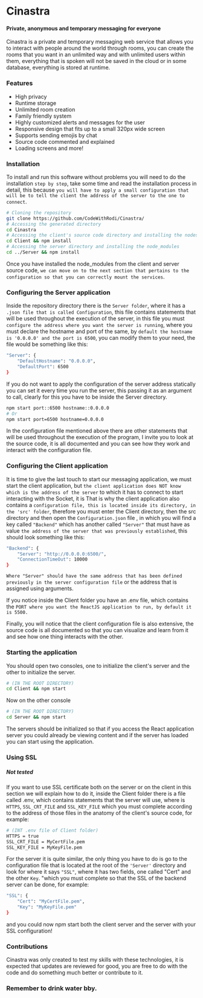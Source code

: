 # Cinastra
#### Private, anonymous and temporary messaging for everyone

Cinastra is a private and temporary messaging web service that allows you to interact with people around the world through rooms, you can create the rooms that you want in an unlimited way and with unlimited users within them, everything that is spoken will not be saved in the cloud or in some database, everything is stored at runtime.

### Features
- High privacy
- Runtime storage
- Unlimited room creation
- Family friendly system
- Highly customized alerts and messages for the user
- Responsive design that fits up to a small 320px wide screen
- Supports sending emojis by chat
- Source code commented and explained
- Loading screens and more!

### Installation
To install and run this software without problems you will need to do the installation `step by step`, take some time and read the installation process in detail, this because `you will have to apply a small configuration that will be to tell the client the address of the server to the one to connect`.

```bash
# Cloning the repository
git clone https://github.com/CodeWithRodi/Cinastra/
# Accessing the generated directory
cd Cinastra
# Accessing the client's source code directory and installing the nodes_modules
cd Client && npm install
# Accessing the server directory and installing the node_modules
cd ../Server && npm install
```

Once you have installed the node_modules from the client and server source code, `we can move on to the next section that pertains to the configuration so that you can correctly mount the services`.

### Configuring the Server application
Inside the repository directory there is the `Server folder`, where it has a `.json file that is called Configuration`, this file contains statements that will be used throughout the execution of the server, in this file you must `configure the address where you want the server is running`, where you must declare the hostname and port of the same, by `default the hostname is '0.0.0.0' and the port is 6500`, you can modify them to your need, the file would be something like this:

```bash
"Server": {
    "DefaultHostname": "0.0.0.0",
    "DefaultPort": 6500
}
```

If you do not want to apply the configuration of the server address statically you can set it every time you run the server, this passing it as an argument to call, clearly for this you have to be inside the Server directory.

```bash
npm start port::6500 hostname::0.0.0.0
# Or
npm start port=6500 hostname=0.0.0.0
```
In the configuration file mentioned above there are other statements that will be used throughout the execution of the program, I invite you to look at the source code, it is all documented and you can see how they work and interact with the configuration file.

### Configuring the Client application
It is time to give the last touch to start our messaging application, we must start the client application, but `the client application does NOT know which is the address of the server` to which it has to connect to start interacting with the Socket, it is That is why the client application also contains a `configuration file, this is located inside its directory, in the 'src' folder`, therefore you must enter the Client directory, then the src directory and then open the `Configuration.json` file , in which you will find a key called `"Backend"` which has another called `"Server"` that must have as value `the address of the server that was previously established`, this should look something like this:
```bash
"Backend": {
    "Server": "http://0.0.0.0:6500/",
    "ConnectionTimeOut": 10000
}
```

`Where "Server" should have the same address that has been defined previously in the server configuration file` or the address that is assigned using arguments.

If you notice inside the Client folder you have an .env file, which contains the `PORT where you want the ReactJS application to run, by default it is 5500.`

Finally, you will notice that the client configuration file is also extensive, the source code is all documented so that you can visualize and learn from it and see how one thing interacts with the other.

### Starting the application
You should open two consoles, one to initialize the client's server and the other to initialize the server.
```bash
# (IN THE ROOT DIRECTORY)
cd Client && npm start
```

Now on the other console
```bash
# (IN THE ROOT DIRECTORY)
cd Server && npm start
```

The servers should be initialized so that if you access the React application server you could already be viewing content and if the server has loaded you can start using the application.

### Using SSL
##### Not tested
If you want to use SSL certificate both on the server or on the client in this section we will explain how to do it, inside the Client folder there is a file called .env, which contains statements that the server will use, where is `HTTPS`, `SSL_CRT_FILE` and `SSL_KEY_FILE` which you must complete according to the address of those files in the anatomy of the client's source code, for example:

```bash
# (INT .env file of Client folder)
HTTPS = true
SSL_CRT_FILE = MyCertFile.pem
SSL_KEY_FILE = MyKeyFile.pem
```

For the server it is quite similar, the only thing you have to do is go to the configuration file that is located at the root of the `'Server'` directory and look for where it says `"SSL"`, where it has two fields, one called "Cert" and the other `Key`. "which you must complete so that the SSL of the backend server can be done, for example:

```bash
"SSL": {
    "Cert": "MyCertFile.pem",
    "Key": "MyKeyFile.pem"
}
```
and you could now npm start both the client server and the server with your SSL configuration!

### Contributions
Cinastra was only created to test my skills with these technologies, it is expected that updates are reviewed for good, you are free to do with the code and do something much better or contribute to it.

### Remember to drink water bby.

